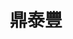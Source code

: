 ---
title: "鼎泰豐"
description: "鼎泰豐"
layout: shop
keywords:
  - 美食競賽
  - 台灣美食
  - 美食精選
datePublished: "2025-06-30"
dateModified: "2025-07-03"
city: "台北市"
district: "信義區"
address: "分店眾多請自行搜尋"
phone: ""
geo: ""
google_map: "https://www.google.com/maps/search/%E9%BC%8E%E6%B3%B0%E8%B1%90/@25.0779634,121.5403163,13z/data=!3m1!4b1?entry=ttu&g_ep=EgoyMDI1MDYxNi4wIKXMDSoASAFQAw%3D%3D"
footinder: "https://footinder.com.tw/%E5%8F%B0%E5%8C%97%E5%B8%82%E5%A4%A7%E5%AE%89%E5%8D%80/31446/"
official: "https://www.dintaifung.com.tw/"
award:
  - name: "500盤"
    year: "2024"
    entries:
      - dishes:
          - "元盅雞麵"
          - "松露小籠包"
          - "鮮肉粽子"
          - "紅油燃麵"

---